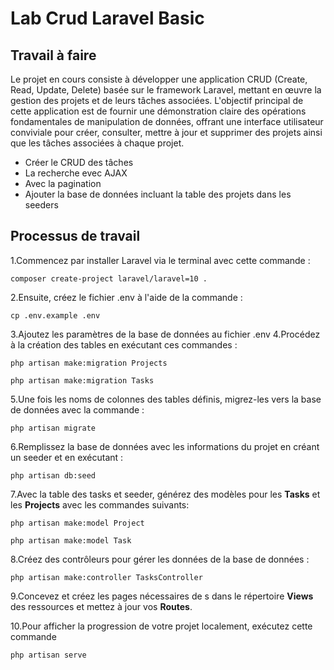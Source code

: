 # Lab Crud Laravel Basic
## Travail à faire

Le projet en cours consiste à développer une application CRUD (Create, Read, Update, Delete) basée sur le framework Laravel, mettant en œuvre la gestion des projets et de leurs tâches associées. L'objectif principal de cette application est de fournir une démonstration claire des opérations fondamentales de manipulation de données, offrant une interface utilisateur conviviale pour créer, consulter, mettre à jour et supprimer des projets ainsi que les tâches associées à chaque projet.

- Créer le CRUD des tâches
- La recherche evec AJAX
- Avec la pagination
- Ajouter la base de données incluant la table des projets dans les seeders

## Processus de travail
1.Commencez par installer Laravel via le terminal avec cette commande :

```
composer create-project laravel/laravel=10 .

```
2.Ensuite, créez le fichier .env à l'aide de la commande :
```
cp .env.example .env
```
3.Ajoutez les paramètres de la base de données au fichier .env
4.Procédez à la création des tables en exécutant ces commandes :
```
php artisan make:migration Projects

php artisan make:migration Tasks
```
5.Une fois les noms de colonnes des tables définis, migrez-les vers la base de données avec la commande :
```
php artisan migrate
```
6.Remplissez la base de données avec les informations du projet en créant un seeder et en exécutant :

```
php artisan db:seed
```
7.Avec la table des tasks et seeder, générez des modèles pour les **Tasks** et les **Projects** avec les commandes suivants:
```
php artisan make:model Project

php artisan make:model Task
```
8.Créez des contrôleurs pour gérer les données de la base de données :
```
php artisan make:controller TasksController 
```
9.Concevez et créez les pages nécessaires de s dans le répertoire **Views** des ressources et mettez à jour vos **Routes**.

10.Pour afficher la progression de votre projet localement, exécutez cette commande
```
php artisan serve
```